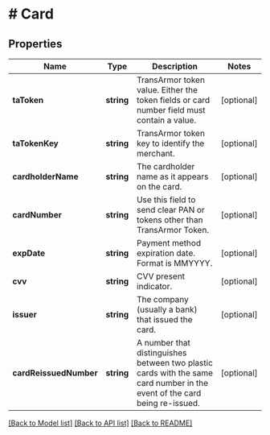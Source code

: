 # # Card

## Properties

Name | Type | Description | Notes
------------ | ------------- | ------------- | -------------
**taToken** | **string** | TransArmor token value. Either the token fields or card number field must contain a value. | [optional] 
**taTokenKey** | **string** | TransArmor token key to identify the merchant. | [optional] 
**cardholderName** | **string** | The cardholder name as it appears on the card. | [optional] 
**cardNumber** | **string** | Use this field to send clear PAN or tokens other than TransArmor Token. | [optional] 
**expDate** | **string** | Payment method expiration date. Format is MMYYYY. | [optional] 
**cvv** | **string** | CVV present indicator. | [optional] 
**issuer** | **string** | The company (usually a bank) that issued the card. | [optional] 
**cardReissuedNumber** | **string** | A number that distinguishes between two plastic cards with the same card number in the event of the card being re-issued. | [optional] 

[[Back to Model list]](../../README.md#documentation-for-models) [[Back to API list]](../../README.md#documentation-for-api-endpoints) [[Back to README]](../../README.md)


